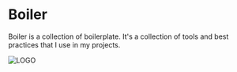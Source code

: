 # Boiler

Boiler is a collection of boilerplate. It's a collection of tools and best practices 
that I use in my projects.

![LOGO](https://user-images.githubusercontent.com/49960770/211936597-59338cce-26da-4706-892b-86b54fba5104.png)